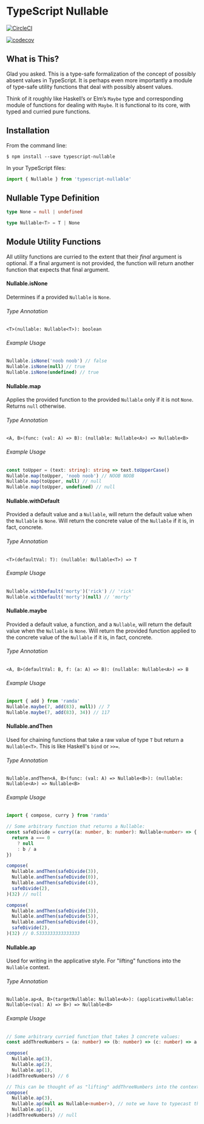 # TypeScript Nullable

[![CircleCI](https://circleci.com/gh/kylecorbelli/typescript-nullable.svg?style=shield)](https://circleci.com/gh/kylecorbelli/typescript-nullable)

[![codecov](https://codecov.io/gh/kylecorbelli/typescript-nullable/branch/master/graph/badge.svg)](https://codecov.io/gh/kylecorbelli/typescript-nullable)

## What is This?
Glad you asked. This is a type-safe formalization of the concept of possibly absent values in TypeScript. It is perhaps even more importantly a module of type-safe utility functions that deal with possibly absent values.

Think of it roughly like Haskell’s or Elm’s `Maybe` type and corresponding module of functions for dealing with `Maybe`. It is functional to its core, with typed and curried pure functions.

## Installation
From the command line:
```
$ npm install --save typescript-nullable
```
In your TypeScript files:
```TypeScript
import { Nullable } from 'typescript-nullable'
```

## Nullable Type Definition
```TypeScript
type None = null | undefined

type Nullable<T> = T | None
```

## Module Utility Functions
All utility functions are curried to the extent that their _final_ argument is optional. If a final argument is not provided, the function will return another function that expects that final argument.

#### Nullable.isNone
Determines if a provided `Nullable` is `None`.
###### Type Annotation
```
<T>(nullable: Nullable<T>): boolean
```
###### Example Usage
```TypeScript
Nullable.isNone('noob noob') // false
Nullable.isNone(null) // true
Nullable.isNone(undefined) // true
```

#### Nullable.map
Applies the provided function to the provided `Nullable` only if it is not `None`. Returns `null` otherwise.
###### Type Annotation
```
<A, B>(func: (val: A) => B): (nullable: Nullable<A>) => Nullable<B>
```
###### Example Usage
```TypeScript
const toUpper = (text: string): string => text.toUpperCase()
Nullable.map(toUpper, 'noob noob') // NOOB NOOB
Nullable.map(toUpper, null) // null
Nullable.map(toUpper, undefined) // null
```

#### Nullable.withDefault
Provided a default value and a `Nullable`, will return the default value when the `Nullable` is `None`. Will return the concrete value of the `Nullable` if it is, in fact, concrete.
###### Type Annotation
```
<T>(defaultVal: T): (nullable: Nullable<T>) => T
```
###### Example Usage
```TypeScript
Nullable.withDefault('morty')('rick') // 'rick'
Nullable.withDefault('morty')(null) // 'morty'
```

#### Nullable.maybe
Provided a default value, a function, and a `Nullable`, will return the default value when the `Nullable` is `None`. Will return the provided function applied to the concrete value of the `Nullable` if it is, in fact, concrete.
###### Type Annotation
```
<A, B>(defaultVal: B, f: (a: A) => B): (nullable: Nullable<A>) => B
```
###### Example Usage
```TypeScript
import { add } from 'ramda'
Nullable.maybe(7, add(83), null)) // 7
Nullable.maybe(7, add(83), 34)) // 117
```

#### Nullable.andThen
Used for chaining functions that take a raw value of type `T` but return a `Nullable<T>`. This is like Haskell's `bind` or `>>=`.
###### Type Annotation
```
Nullable.andThen<A, B>(func: (val: A) => Nullable<B>): (nullable: Nullable<A>) => Nullable<B>
```
###### Example Usage
```TypeScript
import { compose, curry } from 'ramda'

// Some arbitrary function that returns a Nullable:
const safeDivide = curry((a: number, b: number): Nullable<number> => {
  return a === 0
    ? null
    : b / a
})

compose(
  Nullable.andThen(safeDivide(3)),
  Nullable.andThen(safeDivide(0)),
  Nullable.andThen(safeDivide(4)),
  safeDivide(2),
)(32) // null

compose(
  Nullable.andThen(safeDivide(3)),
  Nullable.andThen(safeDivide(5)),
  Nullable.andThen(safeDivide(4)),
  safeDivide(2),
)(32) // 0.5333333333333333
```

#### Nullable.ap
Used for writing in the applicative style. For "lifting" functions into the `Nullable` context.
###### Type Annotation
```
Nullable.ap<A, B>(targetNullable: Nullable<A>): (applicativeNullable: Nullable<(val: A) => B>) => Nullable<B>
```
###### Example Usage
```TypeScript
// Some arbitrary curried function that takes 3 concrete values:
const addThreeNumbers = (a: number) => (b: number) => (c: number) => a + b + c

compose(
  Nullable.ap(3),
  Nullable.ap(2),
  Nullable.ap(1),
)(addThreeNumbers) // 6

// This can be thought of as "lifting" addThreeNumbers into the context of its passed-in arguments being Nullable:
compose(
  Nullable.ap(3),
  Nullable.ap(null as Nullable<number>), // note we have to typecast this here because TypeScript can’t be sure what kind of Nullable<T> it has at this point.
  Nullable.ap(1),
)(addThreeNumbers) // null
```
